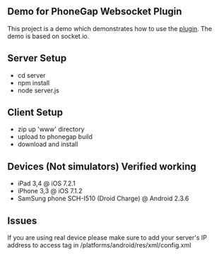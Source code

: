 ## Demo for PhoneGap Websocket Plugin

This project is a demo which demonstrates how to use the [plugin](https://github.com/mkuklis/phonegap-websocket). The demo is based on socket.io.

## Server Setup

- cd server
- npm install
- node server.js

## Client Setup

- zip up 'www' directory
- upload to phonegap build
- download and install


## Devices (Not simulators) Verified working

- iPad   3,4 @ iOS 7.2.1
- iPhone 3,3 @ iOS 7.1.2
- SamSung phone SCH-I510 (Droid Charge) @ Android 2.3.6


## Issues

If you are using real device please make sure to add your server's IP address to access tag in /platforms/android/res/xml/config.xml  
